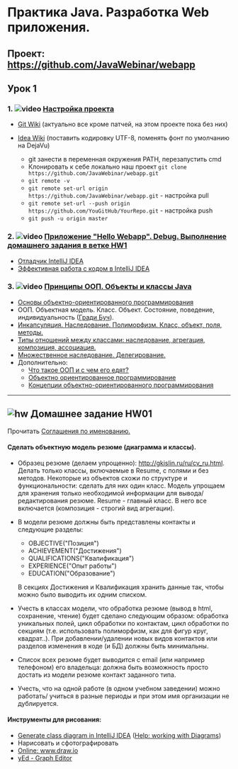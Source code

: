 Практика Java. Разработка Web приложения.
===============================

## Проект: https://github.com/JavaWebinar/webapp

## Урок 1

### 1. ![video](https://cloud.githubusercontent.com/assets/13649199/13672715/06dbc6ce-e6e7-11e5-81a9-04fbddb9e488.png) <a href="https://drive.google.com/open?id=0B9Ye2auQ_NsFWUxzYlQtQlA5ZkU">Настройка проекта</a>
- <a href="https://github.com/JavaOPs/topjava/wiki/Git">Git Wiki</a> (актуально все кроме патчей, на этом проекте пока без них)
- <a href="https://github.com/JavaOPs/topjava/wiki/IDEA">Idea Wiki</a> (поставить кодировку UTF-8, поменять фонт по умолчанию на DejaVu)

  - git занести в переменная окружения PATH, перезапустить cmd
  - Клонировать к себе локально наш проект `git clone https://github.com/JavaWebinar/webapp.git`
  - `git remote -v`
  - `git remote set-url origin https://github.com/JavaWebinar/webapp.git` - настройка pull
  - `git remote set-url --push origin https://github.com/YouGitHub/YourRepo.git` - настройка push
  - `git push -u origin master`

### 2. ![video](https://cloud.githubusercontent.com/assets/13649199/13672715/06dbc6ce-e6e7-11e5-81a9-04fbddb9e488.png) <a href="https://drive.google.com/open?id=0B9Ye2auQ_NsFVFJuR2tBZVVXT00">Приложение "Hello Webapp". Debug. Выполнение домашнего задания в ветке HW1</a>
- <a href="http://info.javarush.ru/idea_help/2014/01/22/Руководство-пользователя-IntelliJ-IDEA-Отладчик-.html">Отладчик IntelliJ IDEA</a>
- <a href="http://jeeconf.com/archive/jeeconf-2013/materials/intellij-idea/">Эффективная работа с кодом в IntelliJ IDEA</a>

### 3. ![video](https://cloud.githubusercontent.com/assets/13649199/13672715/06dbc6ce-e6e7-11e5-81a9-04fbddb9e488.png) <a href="https://drive.google.com/open?id=0B9Ye2auQ_NsFTUstMUo4QldKWGM">Принципы ООП. Объекты и классы Java</a>
  - <a href="http://www.intuit.ru/studies/courses/16/16/lecture/27107">Основы объектно-ориентированного программирования</a>
- ООП. Объектная модель. Класс. Объект. Состояние, поведение, индивидуальность (<a href="http://www1.fcenter.ru/forprint.shtml?online/articles/software/interview/7963">Гради Буч</a>).
- <a href="http://www.intuit.ru/studies/courses/16/16/lecture/27107?page=3">Инкапсуляция. Наследование. Полиморфизм. Класс, объект, поля, методы.</a>
- <a href="https://ru.wikipedia.org/wiki/Диаграмма_классов#.D0.92.D0.B7.D0.B0.D0.B8.D0.BC.D0.BE.D1.81.D0.B2.D1.8F.D0.B7.D0.B8">Типы отношений между классами: наследование, агрегация, композиция, ассоциация.</a>
- <a href="http://citforum.ru/programming/oop_rsis/glava2_1_10.shtml">Множественное наследование. Делегирование.</a>
- Дополнительно:
  - <a href="http://devcolibri.com/720">Что такое ООП и с чем его едят?</a>
  - <a href="http://ru.wikipedia.org/wiki/Объектно-ориентированное_программирование">Объектно ориентированное программирование</a>
  - <a href="http://htmlpreview.github.io/?https://raw.githubusercontent.com/blacky0x0/java-docs-ru/master/tutorials/java/concepts/index.html">Концепции объектно-ориентированного программирования</a>

-----------------------

## ![hw](https://cloud.githubusercontent.com/assets/13649199/13672719/09593080-e6e7-11e5-81d1-5cb629c438ca.png) Домашнее задание HW01
Прочитать <a href="http://www.intuit.ru/studies/courses/16/16/lecture/27113?page=4">Соглашения по именованию.</a>

#### Сделать объектную модель резюме (диаграмма и классы).

  - Образец резюме (делаем упрощенно): http://gkislin.ru/ru/cv_ru.html.
Делать только классы, включаемые в Resume, c полями и без методов.
Некоторые из объектов схожи по структуре и функциональности: сделать для них один класс.
Модель упрощаем для хранения только необходимой информации для вывода/ редактирования резюме.
Resume - главный класс. В него все включается (композиция - строгий вид агрегации).

  - В модели резюме должны быть представлены контакты и следующие разделы:

    - OBJECTIVE("Позиция")
    - ACHIEVEMENT("Достижения")
    - QUALIFICATIONS("Квалификация")
    - EXPERIENCE("Опыт работы")
    - EDUCATION("Образование")

    В секциях Достижения и Квалификация хранить данные так, чтобы можно было выводить их одним списком.

  - Учесть в классах модели, что обработка резюме (вывод в html, сохранение, чтение) будет сделано следующим образом:
обработка уникальных полей, цикл обработки по контактам, цикл обработки по секциям (т.е. использовать полиморфизм, как для фигур круг, квадрат..). При добавлении/удалении новых видов контактов или разделов изменения в коде (и БД) должны быть минимальны.

  - Список всех резюме будет выводится с email (или например телефоном) его владельца: должна быть возможность просто достать из модели резюме контакт заданного типа.

  - Учесть, что на одной работе (в одном учебном заведении)
можно работать/ учиться в разные периоды и при этом имя организации не дублируется.

#### Инструменты для рисования:

- <a href="http://stackoverflow.com/questions/8942751/use-intellij-to-generate-class-diagram#26926334">Generate class diagram in IntelliJ IDEA</a> (<a href="https://www.jetbrains.com/help/idea/2016.1/working-with-diagrams.html?origin=old_help">Help: working with Diagrams</a>)
- Нарисовать и сфотографировать
- <a href="http://www.draw.io">Online: www.draw.io</a>
- <a href="https://www.yworks.com/">yEd - Graph Editor</a>
